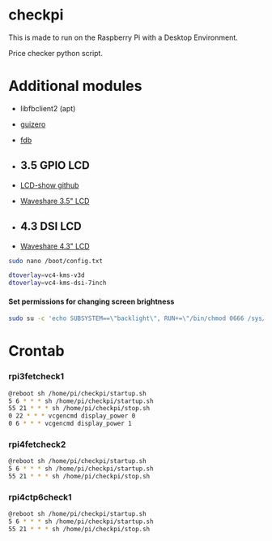 # checkpi
This is made to run on the Raspberry Pi with a Desktop Environment.

Price checker python script.

# Additional modules
- libfbclient2 (apt)
- [guizero](https://pypi.org/project/guizero/)
- [fdb](https://pypi.org/project/fdb/)

- ## 3.5 GPIO LCD
- [LCD-show github](https://github.com/waveshare/LCD-show)
- [Waveshare 3.5" LCD](https://www.waveshare.com/wiki/3.5inch_RPi_LCD_(A))

- ## 4.3 DSI LCD
- [Waveshare 4.3" LCD](https://www.waveshare.com/wiki/4.3inch_DSI_LCD)
```sh
sudo nano /boot/config.txt

dtoverlay=vc4-kms-v3d
dtoverlay=vc4-kms-dsi-7inch
```
#### Set permissions for changing screen brightness
```sh
sudo su -c 'echo SUBSYSTEM==\"backlight\", RUN+=\"/bin/chmod 0666 /sys/class/backlight/%k/brightness /sys/class/backlight/%k/bl_power\" > /etc/udev/rules.d/99-backlight.rules'
```


# Crontab
### rpi3fetcheck1
```sh
@reboot sh /home/pi/checkpi/startup.sh
5 6 * * * sh /home/pi/checkpi/startup.sh
55 21 * * * sh /home/pi/checkpi/stop.sh
0 22 * * * vcgencmd display_power 0
0 6 * * * vcgencmd display_power 1
```

### rpi4fetcheck2
```sh
@reboot sh /home/pi/checkpi/startup.sh
5 6 * * * sh /home/pi/checkpi/startup.sh
55 21 * * * sh /home/pi/checkpi/stop.sh
```

### rpi4ctp6check1
```sh
@reboot sh /home/pi/checkpi/startup.sh
5 6 * * * sh /home/pi/checkpi/startup.sh
55 21 * * * sh /home/pi/checkpi/stop.sh
```
